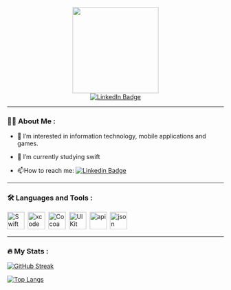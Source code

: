 <!---
- 👋 Hi, I’m @AlexDolm
- 👀 I’m interested in information technology, mobile applications and games.
- 🌱 I’m currently studying swift and java
- I have a mobile app: https://play.google.com/store/apps/details?id=com.AlexDolmatova.FadeMatrix
- 📫 How to reach me: aleksanya0o@mail.ru

AlexDolm/AlexDolm is a ✨ special ✨ repository because its `README.md` (this file) appears on your GitHub profile.
You can click the Preview link to take a look at your changes.
--->

<div id="header" align="center">
  <img src="https://media.giphy.com/media/zhYSVCirREeIZtONCI/giphy.gif" width="200"/>
</div>

<div id="badges" align="center">
  <a href="your-linkedin-URL">
    <img src="https://img.shields.io/badge/LinkedIn-blue?style=for-the-badge&logo=linkedin&logoColor=white" alt="LinkedIn Badge"/>
  </a>
</div>
<div id="badges" align="center">
<img src="https://komarev.com/ghpvc/?username=your-github-username&style=flat-square&color=blue" alt=""/>
</div>

---

### :woman_technologist: About Me :
- :telescope: I’m interested in information technology, mobile applications and games.

- :seedling: I’m currently studying swift

- :mailbox:How to reach me: [![Linkedin Badge](https://img.shields.io/badge/-@AlexDolm-gray?style=flat&logo=Telegram&logoColor=white)](your-linkedin-url)


---

### :hammer_and_wrench: Languages and Tools :
<div>
  <img src="https://user-images.githubusercontent.com/102039320/182184985-64b0a273-3e72-476c-9569-0a6a360ab7f5.png" title="Swift" alt="Swift" width="40" height="40"/>&nbsp;
  <img src="https://user-images.githubusercontent.com/102039320/182185206-9f4a6c18-fb40-4bba-a4f2-418ae4a80d1c.png" title="xcode" alt="xcode" width="40" height="40"/>&nbsp;
  <img src="https://user-images.githubusercontent.com/102039320/182184849-38659048-ab42-4447-b1df-aaa12cab5999.svg" title="Cocoa" alt="Cocoa" width="40" height="40"/>&nbsp;
  <img src="https://user-images.githubusercontent.com/102039320/182185669-efe6f49d-0c8a-44e9-b874-44bba450b96e.svg" title="UIKit" alt="UIKit" width="40" height="40"/>&nbsp;
  <img src="https://user-images.githubusercontent.com/102039320/182186306-896a979f-dc7a-4171-98f2-49db79494aa1.png" title="api" alt="api" width="40" height="40"/>&nbsp;
  <img src="https://user-images.githubusercontent.com/102039320/182186504-eb244501-9941-4618-84c4-dcac9a64c292.png" title="json" alt="json " width="40" height="40"/>&nbsp;

</div>

---

### :fire: My Stats :

[![GitHub Streak](http://github-readme-streak-stats.herokuapp.com?user=AlexDolm&theme=dark&background=000000)](https://git.io/streak-stats)

[![Top Langs](https://github-readme-stats.vercel.app/api/top-langs/?username=AlexDolm&layout=compact&theme=vision-friendly-dark)](https://github.com/anuraghazra/github-readme-stats)


